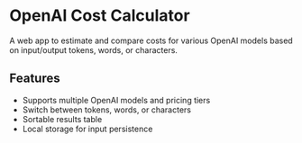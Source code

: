 # OpenAI Cost Calculator

A web app to estimate and compare costs for various OpenAI models based on input/output tokens, words, or characters.

## Features

- Supports multiple OpenAI models and pricing tiers
- Switch between tokens, words, or characters
- Sortable results table
- Local storage for input persistence
